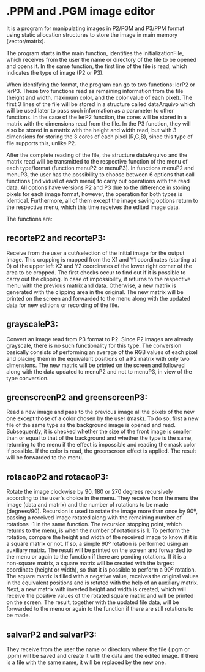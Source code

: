 # .PPM and .PGM image editor
 
It is a program for manipulating images in P2/PGM and P3/PPM format using static allocation structures to store the image in main memory (vector/matrix).

The program starts in the main function, identifies the initializationFile, which receives from the user the name or directory of the file to be opened and opens it.
In the same function, the first line of the file is read, which indicates the type of image (P2 or P3).

When identifying the format, the program can go to two functions: lerP2 or lerP3. These two functions read as remaining information from the file (height and width, maximum color, and the color value of each pixel). The first 3 lines of the file will be stored in a structure called dataArquivo which will be used later to pass such information as a parameter to other functions.
In the case of the lerP2 function, the cores will be stored in a matrix with the dimensions read from the file. In the P3 function, they will also be stored in a matrix with the height and width read, but with 3 dimensions for storing the 3 cores of each pixel (R,G,B), since this type of file supports this, unlike P2.

After the complete reading of the file, the structure dataArquivo and the matrix read will be transmitted to the respective function of the menu of each type/format (function menuP2 or menuP3). In functions menuP2 and menuP3, the user has the possibility to choose between 6 options that call functions (individual of each menu) to carry out operations with the read data.
All options have versions P2 and P3 due to the difference in storing pixels for each image format, however, the operation for both types is identical. Furthermore, all of them except the image saving options return to the respective menu, which this time receives the edited image data.

The functions are:

## recorteP2 and recorteP3:
Receive from the user a cut/selection of the initial image for the output image. This cropping is mapped from the X1 and Y1 coordinates (starting at 0) of the upper left X2 and Y2 coordinates of the lower right corner of the area to be cropped.
The first checks occur to find out if it is possible to carry out the clipping. In case of impossibility, it returns to the respective menu with the previous matrix and data. Otherwise, a new matrix is generated with the clipping area in the original.
The new matrix will be printed on the screen and forwarded to the menu along with the updated data for new editions or recording of the file.

## grayscaleP3:
Convert an image read from P3 format to P2. Since P2 images are already grayscale, there is no such functionality for this type.
The conversion basically consists of performing an average of the RGB values of each pixel and placing them in the equivalent positions of a P2 matrix with only two dimensions.
The new matrix will be printed on the screen and followed along with the data updated to menuP2 and not to menuP3, in view of the type conversion.

## greenscreenP2 and greenscreenP3:
Read a new image and pass to the previous image all the pixels of the new one except those of a color chosen by the user (mask). To do so, first a new file of the same type as the background image is opened and read.
Subsequently, it is checked whether the size of the front image is smaller than or equal to that of the background and whether the type is the same, returning to the menu if the effect is impossible and reading the mask color if possible.
If the color is read, the greenscreen effect is applied. The result will be forwarded to the menu.

## rotacaoP2 and rotacaoP3:
Rotate the image clockwise by 90, 180 or 270 degrees recursively according to the user's choice in the menu. They receive from the menu the image (data and matrix) and the number of rotations to be made (degrees/90). Recursion is used to rotate the image more than once by 90º, passing a received image rotated along with the remaining number of rotations -1 in the same function. The recursion stopping point, which returns to the menu, is when the number of rotations is 1.
To perform the rotation, compare the height and width of the received image to know if it is a square matrix or not. If so, a simple 90º rotation is performed using an auxiliary matrix. The result will be printed on the screen and forwarded to the menu or again to the function if there are pending rotations.
If it is a non-square matrix, a square matrix will be created with the largest coordinate (height or width), so that it is possible to perform a 90º rotation. The square matrix is filled with a negative value, receives the original values in the equivalent positions and is rotated with the help of an auxiliary matrix. Next, a new matrix with inverted height and width is created, which will receive the positive values of the rotated square matrix and will be printed on the screen. The result, together with the updated file data, will be forwarded to the menu or again to the function if there are still rotations to be made.

## salvarP2 and salvarP3:
They receive from the user the name or directory where the file (.pgm or .ppm) will be saved and create it with the data and the edited image. If there is a file with the same name, it will be replaced by the new one.
